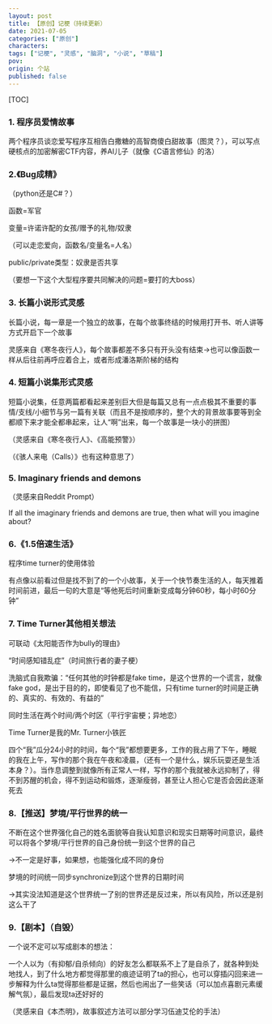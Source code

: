 ```yaml
---
layout: post
title: 【原创】记梗（持续更新）
date: 2021-07-05
categories: ["原创"]
characters: 
tags: ["记梗", "灵感", "脑洞", "小说", "草稿"]
pov: 
origin: 个站
published: false
---
```


[TOC]

### 1. 程序员爱情故事

两个程序员谈恋爱写程序互相告白撒糖的高智商傻白甜故事（图灵？），可以写点硬核点的加密解密CTF内容，养AI儿子（就像《C语言修仙》的洛）

### 2.《Bug成精》

（python还是C#？）

函数=军官

变量=许诺许配的女孩/赠予的礼物/奴隶

（可以走恋爱向，函数名/变量名=人名）

public/private类型：奴隶是否共享

（要想一下这个大型程序要共同解决的问题=要打的大boss）

### 3. 长篇小说形式灵感

长篇小说，每一章是一个独立的故事，在每个故事终结的时候用打开书、听人讲等方式开启下一个故事

灵感来自《寒冬夜行人》，每个故事都差不多只有开头没有结束→也可以像函数一样从后往前再呼应着合上，或者形成潘洛斯阶梯的结构

### 4. 短篇小说集形式灵感

短篇小说集，任意两篇都看起来差别巨大但是每篇又总有一点点极其不重要的事情/支线/小细节与另一篇有关联（而且不是按顺序的，整个大的背景故事要等到全都顺下来才能全都串起来，让人“啊”出来，每一个故事是一块小的拼图）

（灵感来自《寒冬夜行人》、《高能预警》）

（《骇人来电（Calls）》也有这种意思了）

### 5. Imaginary friends and demons

（灵感来自Reddit Prompt）

If all the imaginary friends and demons are true, then what will you imagine about?

### 6.《1.5倍速生活》

程序time turner的使用体验

有点像以前看过但是找不到了的一个小故事，关于一个快节奏生活的人，每天推着时间前进，最后一句的大意是“等他死后时间重新变成每分钟60秒，每小时60分钟”

### 7. Time Turner其他相关想法

可联动《太阳能否作为bully的理由》

“时间感知错乱症”（时间旅行者的妻子梗）

洗脑式自我欺骗：“任何其他的时钟都是fake time，是这个世界的一个谎言，就像fake god，是出于目的的，即使看见了也不能信，只有time turner的时间是正确的、真实的、有效的、有益的”

同时生活在两个时间/两个时区（平行宇宙梗；异地恋）

Time Turner是我的Mr. Turner小铁匠

四个“我”瓜分24小时的时间，每个“我”都想要更多，工作的我占用了下午，睡眠的我在上午，写作的那个我在午夜和凌晨，（还有一个是什么，娱乐玩耍还是生活本身？）。当作息调整到就像所有正常人一样，写作的那个我就被永远抑制了，得不到苏醒的机会，得不到运动和锻炼，逐渐瘦弱，甚至让人担心它是否会因此逐渐死去

### 8.【推送】梦境/平行世界的统一

不断在这个世界强化自己的姓名面貌等自我认知意识和现实日期等时间意识，最终可以将各个梦境/平行世界的自己身份统一到这个世界的自己

→不一定是好事，如果想，也能强化成不同的身份

梦境的时间统一同步synchronize到这个世界的日期时间

→其实没法知道是这个世界统一了别的世界还是反过来，所以有风险，所以还是别这么干了

### 9.【剧本】（自毁）

一个说不定可以写成剧本的想法：

一个人以为（有抑郁/自杀倾向）的好友怎么都联系不上了是自杀了，就各种到处地找人，到了什么地方都觉得那里的痕迹证明了ta的担心，也可以穿插闪回来进一步解释为什么ta觉得那些都是证据，然后也闹出了一些笑话（可以加点喜剧元素缓解气氛），最后发现ta还好好的

（灵感来自《本杰明》，故事叙述方法可以部分学习伍迪艾伦的手法）
